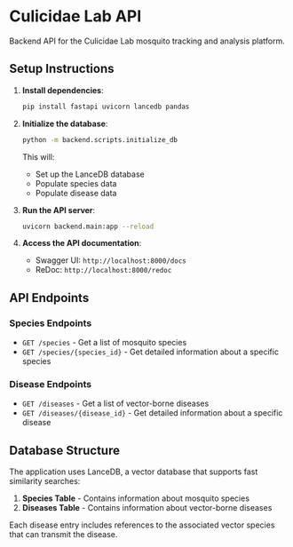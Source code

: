 # Culicidae Lab API

Backend API for the Culicidae Lab mosquito tracking and analysis platform.

## Setup Instructions

1. **Install dependencies**:
   ```bash
   pip install fastapi uvicorn lancedb pandas
   ```

2. **Initialize the database**:
   ```bash
   python -m backend.scripts.initialize_db
   ```
   This will:
   - Set up the LanceDB database
   - Populate species data
   - Populate disease data

3. **Run the API server**:
   ```bash
   uvicorn backend.main:app --reload
   ```

4. **Access the API documentation**:
   - Swagger UI: `http://localhost:8000/docs`
   - ReDoc: `http://localhost:8000/redoc`

## API Endpoints

### Species Endpoints

- `GET /species` - Get a list of mosquito species
- `GET /species/{species_id}` - Get detailed information about a specific species

### Disease Endpoints

- `GET /diseases` - Get a list of vector-borne diseases
- `GET /diseases/{disease_id}` - Get detailed information about a specific disease

## Database Structure

The application uses LanceDB, a vector database that supports fast similarity searches:

1. **Species Table** - Contains information about mosquito species
2. **Diseases Table** - Contains information about vector-borne diseases

Each disease entry includes references to the associated vector species that can transmit the disease.